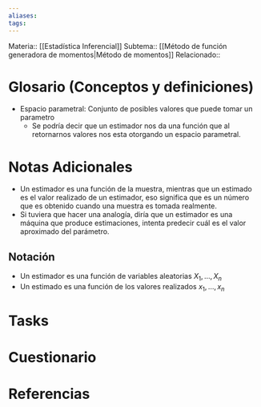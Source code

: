 ```yaml
---
aliases: 
tags:
---
```

Materia:: [[Estadística Inferencial]]
Subtema:: [[Método de función generadora de momentos|Método de momentos]]
Relacionado:: 



# Glosario (Conceptos y definiciones)
- Espacio parametral: Conjunto de posibles valores que puede tomar un parametro 
	- Se podría decir que un estimador nos da una función que al retornarnos valores nos esta otorgando un espacio parametral. 
# Notas Adicionales
- Un estimador es una función de la muestra, mientras que un estimado es el valor realizado de un estimador, eso significa que es un número que es obtenido cuando una muestra es tomada realmente. 
- Si tuviera que hacer una analogía, diría que un estimador es una máquina que produce estimaciones, intenta predecir cuál es el valor aproximado del parámetro. 
## Notación
- Un estimador es una función de variables aleatorias $X_1, \dots, X_n$ 
- Un estimado es una función de los valores realizados $x_1, \dots, x_n$
# Tasks

# Cuestionario

# Referencias 
